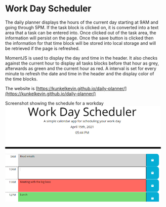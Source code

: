 # Work Day Scheduler

The daily planner displays the hours of the current day starting at 9AM and going through 5PM.  If the task block is clicked on, it is converted into a text area that a task can be entered into.  Once clicked out of the task area, the information will persist on the page.  Once the save button is clicked then the information for that time block will be stored into local storage and will be retrieved if the page is refreshed.

MomentJS is used to display the day and time in the header.  It also checks against the current hour to display all tasks blocks before that hour as grey, afterwards as green and the current hour as red.  A interval is set for every minute to refresh the date and time in the header and the display color of the time blocks.

The website is [https://kunkelkevin.github.io/daily-planner/](https://kunkelkevin.github.io/daily-planner/)

Screenshot showing the schedule for a workday
![Daily Planner Screenshot](/img/Screenshot-dp.png "Daily Planner")
